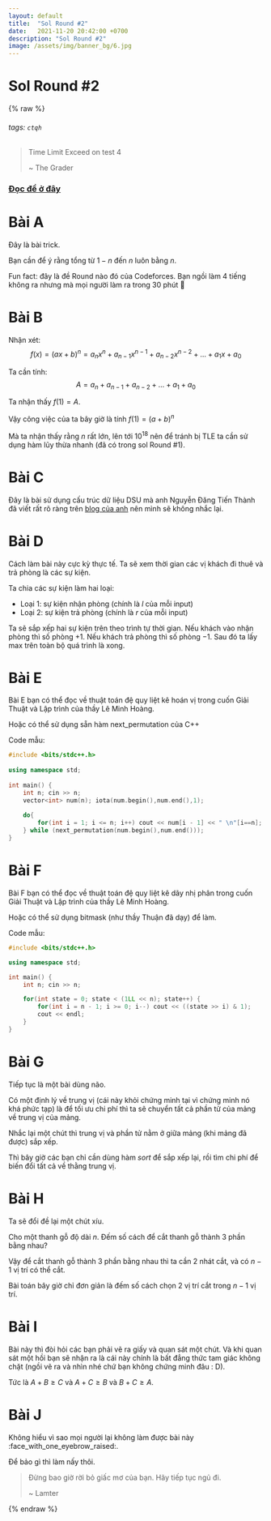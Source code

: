 ```yaml
---
layout: default
title:  "Sol Round #2"
date:   2021-11-20 20:42:00 +0700
description: "Sol Round #2"
image: /assets/img/banner_bg/6.jpg
---
```


# Sol Round #2

{% raw %}

###### tags: `ctqh`

> Time Limit Exceed on test 4
>
> ~ The Grader


### [Đọc đề ở đây](https://ctqh.contest.codeforces.com/group/vXCcGCcyH7/contest/355152)


# Bài A

Đây là bài trick.

Bạn cần để ý rằng tổng từ $1 - n$ đến $n$ luôn bằng $n$.

Fun fact: đây là đề Round nào đó của Codeforces. Bạn ngồi làm $4$ tiếng không ra nhưng mà mọi người làm ra trong $30$ phút 🥲

# Bài B

Nhận xét:
$$
f(x) = (ax + b) ^ n = a_n x^n + a_{n-1} x^{n-1} + a_{n-2} x^{n-2} + ... + a_1 x + a_0
$$

Ta cần tính:
$$
A = a_n + a_{n-1} + a_{n-2} + ... + a_1 + a_0
$$

Ta nhận thấy $f(1) = A$. 

Vậy công việc của ta bây giờ là tính $f(1) = (a+b)^n$

Mà ta nhận thấy rằng $n$ rất lớn, lên tới $10^{18}$ nên để tránh bị TLE ta cần sử dụng hàm lũy thừa nhanh (đã có trong sol Round #1).

# Bài C

Đây là bài sử dụng cấu trúc dữ liệu DSU mà anh Nguyễn Đăng Tiến Thành đã viết rất rõ ràng trên [blog của anh](https://tienthanh214.github.io/competitive%20programming/disjoint-set-union/) nên mình sẽ không nhắc lại.

# Bài D

Cách làm bài này cực kỳ thực tế. Ta sẽ xem thời gian các vị khách đi thuê và trả phòng là các sự kiện.

Ta chia các sự kiện làm hai loại:
* Loại 1: sự kiện nhận phòng (chính là $l$ của mỗi input)
* Loại 2: sự kiện trả phòng (chính là $r$ của mỗi input)

Ta sẽ sắp xếp hai sự kiện trên theo trình tự thời gian. Nếu khách vào nhận phòng thì số phòng $+1$. Nếu khách trả phòng thì số phòng $-1$. Sau đó ta lấy max trên toàn bộ quá trình là xong.

# Bài E

Bài E bạn có thể đọc về thuật toán đệ quy liệt kê hoán vị trong cuốn Giải Thuật và Lập trình của thầy Lê Minh Hoàng.

Hoặc có thể sử dụng sẵn hàm next_permutation của C++

Code mẫu:
```cpp
#include <bits/stdc++.h>
 
using namespace std;
 
int main() {
    int n; cin >> n;
    vector<int> num(n); iota(num.begin(),num.end(),1);
 
    do{
        for(int i = 1; i <= n; i++) cout << num[i - 1] << " \n"[i==n];
    } while (next_permutation(num.begin(),num.end()));
}
```

# Bài F

Bài F bạn có thể đọc về thuật toán đệ quy liệt kê dãy nhị phân trong cuốn Giải Thuật và Lập trình của thầy Lê Minh Hoàng.

Hoặc có thể sử dụng bitmask (như thầy Thuận đã dạy) để làm.

Code mẫu:
```cpp
#include <bits/stdc++.h>

using namespace std;

int main() {
    int n; cin >> n;

    for(int state = 0; state < (1LL << n); state++) {
        for(int i = n - 1; i >= 0; i--) cout << ((state >> i) & 1);
        cout << endl;
    }
}
```

# Bài G

Tiếp tục là một bài dùng não.

Có một định lý về trung vị (cái này khỏi chứng minh tại vì chứng minh nó khá phức tạp) là để tối ưu chi phí thì ta sẽ chuyển tất cả phần tử của mảng về trung vị của mảng.

Nhắc lại một chút thì trung vị và phần tử nằm ở giữa mảng (khi mảng đã được) sắp xếp.

Thì bây giờ các bạn chỉ cần dùng hàm $sort$ để sắp xếp lại, rồi tìm chi phí để biến đổi tất cả về thằng trung vị.

# Bài H

Ta sẽ đổi đề lại một chút xíu.

Cho một thanh gỗ độ dài $n$. Đếm số cách để cắt thanh gỗ thành $3$ phần bằng nhau?

Vậy để cắt thanh gỗ thành $3$ phần bằng nhau thì ta cần $2$ nhát cắt, và có $n-1$ vị trí có thể cắt.

Bài toán bây giờ chỉ đơn giản là đếm số cách chọn $2$ vị trí cắt trong $n-1$ vị trí.

# Bài I

Bài này thì đòi hỏi các bạn phải vẽ ra giấy và quan sát một chút. Và khi quan sát một hồi bạn sẽ nhận ra là cái này chính là bất đẳng thức tam giác không chặt (ngồi vẽ ra và nhìn nhé chứ bạn không chứng minh đâu : D).

Tức là $A+B \geq C$ và $A+C \geq B$ và $B+C \geq A$.

# Bài J

Không hiểu vì sao mọi người lại không làm được bài này :face_with_one_eyebrow_raised:.

Để bảo gì thì làm nấy thôi.



> Đừng bao giờ rời bỏ giấc mơ của bạn. Hãy tiếp tục ngủ đi.
>
> ~ Lamter

{% endraw %}